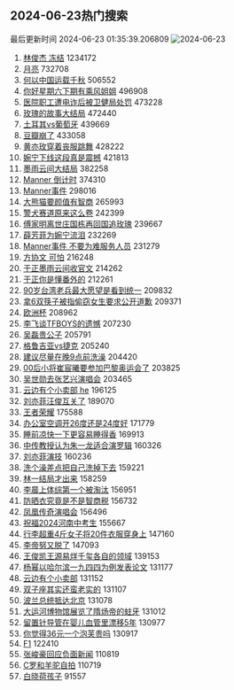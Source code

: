 ## 2024-06-23热门搜索 
最后更新时间 2024-06-23 01:35:39.206809 
![2024-06-23](https://imgs-storage.s3.us-east-005.backblazeb2.com/20240623/2024-06-23.png?versionId=4_z8fbbed132d73df8689c40f13_f11689657d472b99a_d20240622_m173539_c005_v0501021_t0031_u01719077739123) 
1. [林俊杰 冻结](https://s.weibo.com/weibo?q=%E6%9E%97%E4%BF%8A%E6%9D%B0%20%E5%86%BB%E7%BB%93&t=31&band_rank=1&Refer=top) 1234172
1. [月亮](https://s.weibo.com/weibo?q=%E6%9C%88%E4%BA%AE&t=31&band_rank=2&Refer=top) 732708
1. [何以中国运载千秋](https://s.weibo.com/weibo?q=%23%E4%BD%95%E4%BB%A5%E4%B8%AD%E5%9B%BD%E8%BF%90%E8%BD%BD%E5%8D%83%E7%A7%8B%23&t=31&band_rank=3&Refer=top) 506552
1. [你好星期六下期有乘风姐姐](https://s.weibo.com/weibo?q=%23%E4%BD%A0%E5%A5%BD%E6%98%9F%E6%9C%9F%E5%85%AD%E4%B8%8B%E6%9C%9F%E6%9C%89%E4%B9%98%E9%A3%8E%E5%A7%90%E5%A7%90%23&t=31&band_rank=4&Refer=top) 496908
1. [医院职工遭电诈后被卫健局处罚](https://s.weibo.com/weibo?q=%23%E5%8C%BB%E9%99%A2%E8%81%8C%E5%B7%A5%E9%81%AD%E7%94%B5%E8%AF%88%E5%90%8E%E8%A2%AB%E5%8D%AB%E5%81%A5%E5%B1%80%E5%A4%84%E7%BD%9A%23&t=31&band_rank=5&Refer=top) 473228
1. [玫瑰的故事大结局](https://s.weibo.com/weibo?q=%E7%8E%AB%E7%91%B0%E7%9A%84%E6%95%85%E4%BA%8B%E5%A4%A7%E7%BB%93%E5%B1%80&t=31&band_rank=11&Refer=top) 472440
1. [土耳其vs葡萄牙](https://s.weibo.com/weibo?q=%23%E5%9C%9F%E8%80%B3%E5%85%B6vs%E8%91%A1%E8%90%84%E7%89%99%23&t=31&band_rank=15&Refer=top) 439669
1. [豆瓣崩了](https://s.weibo.com/weibo?q=%E8%B1%86%E7%93%A3%E5%B4%A9%E4%BA%86&t=31&band_rank=6&Refer=top) 433058
1. [黄亦玫穿着丧服跳舞](https://s.weibo.com/weibo?q=%23%E9%BB%84%E4%BA%A6%E7%8E%AB%E7%A9%BF%E7%9D%80%E4%B8%A7%E6%9C%8D%E8%B7%B3%E8%88%9E%23&t=31&band_rank=7&Refer=top) 428222
1. [婉宁下线这段真是震撼](https://s.weibo.com/weibo?q=%E5%A9%89%E5%AE%81%E4%B8%8B%E7%BA%BF%E8%BF%99%E6%AE%B5%E7%9C%9F%E6%98%AF%E9%9C%87%E6%92%BC&t=31&band_rank=31&Refer=top) 421813
1. [墨雨云间大结局](https://s.weibo.com/weibo?q=%E5%A2%A8%E9%9B%A8%E4%BA%91%E9%97%B4%E5%A4%A7%E7%BB%93%E5%B1%80&t=31&band_rank=8&Refer=top) 382258
1. [Manner 倒计时](https://s.weibo.com/weibo?q=Manner%20%E5%80%92%E8%AE%A1%E6%97%B6&t=31&band_rank=48&Refer=top) 374310
1. [Manner事件](https://s.weibo.com/weibo?q=Manner%E4%BA%8B%E4%BB%B6&t=31&band_rank=9&Refer=top) 298016
1. [大熊猫要颜值有智商](https://s.weibo.com/weibo?q=%23%E5%A4%A7%E7%86%8A%E7%8C%AB%E8%A6%81%E9%A2%9C%E5%80%BC%E6%9C%89%E6%99%BA%E5%95%86%23&t=31&band_rank=20&Refer=top) 265993
1. [警犬赛道原来这么卷](https://s.weibo.com/weibo?q=%23%E8%AD%A6%E7%8A%AC%E8%B5%9B%E9%81%93%E5%8E%9F%E6%9D%A5%E8%BF%99%E4%B9%88%E5%8D%B7%23&t=31&band_rank=10&Refer=top) 242399
1. [傅家明离世庄国栋再回国追玫瑰](https://s.weibo.com/weibo?q=%23%E5%82%85%E5%AE%B6%E6%98%8E%E7%A6%BB%E4%B8%96%E5%BA%84%E5%9B%BD%E6%A0%8B%E5%86%8D%E5%9B%9E%E5%9B%BD%E8%BF%BD%E7%8E%AB%E7%91%B0%23&t=31&band_rank=12&Refer=top) 239667
1. [薛芳菲为婉宁流泪](https://s.weibo.com/weibo?q=%23%E8%96%9B%E8%8A%B3%E8%8F%B2%E4%B8%BA%E5%A9%89%E5%AE%81%E6%B5%81%E6%B3%AA%23&t=31&band_rank=13&Refer=top) 232269
1. [Manner事件 不要为难服务人员](https://s.weibo.com/weibo?q=Manner%E4%BA%8B%E4%BB%B6%20%E4%B8%8D%E8%A6%81%E4%B8%BA%E9%9A%BE%E6%9C%8D%E5%8A%A1%E4%BA%BA%E5%91%98&t=31&band_rank=10&Refer=top) 231279
1. [方协文 可怕](https://s.weibo.com/weibo?q=%E6%96%B9%E5%8D%8F%E6%96%87%20%E5%8F%AF%E6%80%95&t=31&band_rank=14&Refer=top) 216248
1. [于正墨雨云间收官文](https://s.weibo.com/weibo?q=%23%E4%BA%8E%E6%AD%A3%E5%A2%A8%E9%9B%A8%E4%BA%91%E9%97%B4%E6%94%B6%E5%AE%98%E6%96%87%23&t=31&band_rank=22&Refer=top) 214262
1. [于正你是懂番外的](https://s.weibo.com/weibo?q=%23%E4%BA%8E%E6%AD%A3%E4%BD%A0%E6%98%AF%E6%87%82%E7%95%AA%E5%A4%96%E7%9A%84%23&t=31&band_rank=16&Refer=top) 212261
1. [90岁台湾老兵最大愿望是看到统一](https://s.weibo.com/weibo?q=%2390%E5%B2%81%E5%8F%B0%E6%B9%BE%E8%80%81%E5%85%B5%E6%9C%80%E5%A4%A7%E6%84%BF%E6%9C%9B%E6%98%AF%E7%9C%8B%E5%88%B0%E7%BB%9F%E4%B8%80%23&t=31&band_rank=17&Refer=top) 209832
1. [拿6双筷子被指偷窃女生要求公开道歉](https://s.weibo.com/weibo?q=%23%E6%8B%BF6%E5%8F%8C%E7%AD%B7%E5%AD%90%E8%A2%AB%E6%8C%87%E5%81%B7%E7%AA%83%E5%A5%B3%E7%94%9F%E8%A6%81%E6%B1%82%E5%85%AC%E5%BC%80%E9%81%93%E6%AD%89%23&t=31&band_rank=18&Refer=top) 209371
1. [欧洲杯](https://s.weibo.com/weibo?q=%E6%AC%A7%E6%B4%B2%E6%9D%AF&t=31&band_rank=19&Refer=top) 208962
1. [李飞谈TFBOYS的遗憾](https://s.weibo.com/weibo?q=%23%E6%9D%8E%E9%A3%9E%E8%B0%88TFBOYS%E7%9A%84%E9%81%97%E6%86%BE%23&t=31&band_rank=21&Refer=top) 207230
1. [吴磊贵公子](https://s.weibo.com/weibo?q=%E5%90%B4%E7%A3%8A%E8%B4%B5%E5%85%AC%E5%AD%90&t=31&band_rank=23&Refer=top) 205791
1. [格鲁吉亚vs捷克](https://s.weibo.com/weibo?q=%23%E6%A0%BC%E9%B2%81%E5%90%89%E4%BA%9Avs%E6%8D%B7%E5%85%8B%23&t=31&band_rank=24&Refer=top) 205240
1. [建议尽量在晚9点前洗澡](https://s.weibo.com/weibo?q=%23%E5%BB%BA%E8%AE%AE%E5%B0%BD%E9%87%8F%E5%9C%A8%E6%99%9A9%E7%82%B9%E5%89%8D%E6%B4%97%E6%BE%A1%23&t=31&band_rank=25&Refer=top) 204420
1. [00后小将崔宸曦要参加巴黎奥运会了](https://s.weibo.com/weibo?q=%2300%E5%90%8E%E5%B0%8F%E5%B0%86%E5%B4%94%E5%AE%B8%E6%9B%A6%E8%A6%81%E5%8F%82%E5%8A%A0%E5%B7%B4%E9%BB%8E%E5%A5%A5%E8%BF%90%E4%BC%9A%E4%BA%86%23&t=31&band_rank=26&Refer=top) 203825
1. [吴世勋去张艺兴演唱会](https://s.weibo.com/weibo?q=%E5%90%B4%E4%B8%96%E5%8B%8B%E5%8E%BB%E5%BC%A0%E8%89%BA%E5%85%B4%E6%BC%94%E5%94%B1%E4%BC%9A&t=31&band_rank=27&Refer=top) 203465
1. [云边有个小卖部 he](https://s.weibo.com/weibo?q=%E4%BA%91%E8%BE%B9%E6%9C%89%E4%B8%AA%E5%B0%8F%E5%8D%96%E9%83%A8%20he&t=31&band_rank=28&Refer=top) 196125
1. [刘亦菲汪俊互关了](https://s.weibo.com/weibo?q=%23%E5%88%98%E4%BA%A6%E8%8F%B2%E6%B1%AA%E4%BF%8A%E4%BA%92%E5%85%B3%E4%BA%86%23&t=31&band_rank=29&Refer=top) 189070
1. [王者荣耀](https://s.weibo.com/weibo?q=%E7%8E%8B%E8%80%85%E8%8D%A3%E8%80%80&t=31&band_rank=47&Refer=top) 175588
1. [办公室空调开26度还是24度好](https://s.weibo.com/weibo?q=%23%E5%8A%9E%E5%85%AC%E5%AE%A4%E7%A9%BA%E8%B0%83%E5%BC%8026%E5%BA%A6%E8%BF%98%E6%98%AF24%E5%BA%A6%E5%A5%BD%23&t=31&band_rank=30&Refer=top) 171779
1. [睡前凉快一下更容易睡得香](https://s.weibo.com/weibo?q=%23%E7%9D%A1%E5%89%8D%E5%87%89%E5%BF%AB%E4%B8%80%E4%B8%8B%E6%9B%B4%E5%AE%B9%E6%98%93%E7%9D%A1%E5%BE%97%E9%A6%99%23&t=31&band_rank=32&Refer=top) 169913
1. [中传教授认为朱一龙适合演罗辑](https://s.weibo.com/weibo?q=%23%E4%B8%AD%E4%BC%A0%E6%95%99%E6%8E%88%E8%AE%A4%E4%B8%BA%E6%9C%B1%E4%B8%80%E9%BE%99%E9%80%82%E5%90%88%E6%BC%94%E7%BD%97%E8%BE%91%23&t=31&band_rank=33&Refer=top) 160326
1. [刘亦菲演技](https://s.weibo.com/weibo?q=%E5%88%98%E4%BA%A6%E8%8F%B2%E6%BC%94%E6%8A%80&t=31&band_rank=34&Refer=top) 160236
1. [洗个澡差点把自己洗掉下去](https://s.weibo.com/weibo?q=%23%E6%B4%97%E4%B8%AA%E6%BE%A1%E5%B7%AE%E7%82%B9%E6%8A%8A%E8%87%AA%E5%B7%B1%E6%B4%97%E6%8E%89%E4%B8%8B%E5%8E%BB%23&t=31&band_rank=35&Refer=top) 159221
1. [林一结局才出来](https://s.weibo.com/weibo?q=%E6%9E%97%E4%B8%80%E7%BB%93%E5%B1%80%E6%89%8D%E5%87%BA%E6%9D%A5&t=31&band_rank=36&Refer=top) 158259
1. [李晨上体综第一个被淘汰](https://s.weibo.com/weibo?q=%23%E6%9D%8E%E6%99%A8%E4%B8%8A%E4%BD%93%E7%BB%BC%E7%AC%AC%E4%B8%80%E4%B8%AA%E8%A2%AB%E6%B7%98%E6%B1%B0%23&t=31&band_rank=37&Refer=top) 156951
1. [防晒衣究竟是不是智商税](https://s.weibo.com/weibo?q=%23%E9%98%B2%E6%99%92%E8%A1%A3%E7%A9%B6%E7%AB%9F%E6%98%AF%E4%B8%8D%E6%98%AF%E6%99%BA%E5%95%86%E7%A8%8E%23&t=31&band_rank=39&Refer=top) 156732
1. [凤凰传奇演唱会](https://s.weibo.com/weibo?q=%E5%87%A4%E5%87%B0%E4%BC%A0%E5%A5%87%E6%BC%94%E5%94%B1%E4%BC%9A&t=31&band_rank=38&Refer=top) 156496
1. [祝福2024河南中考生](https://s.weibo.com/weibo?q=%23%E7%A5%9D%E7%A6%8F2024%E6%B2%B3%E5%8D%97%E4%B8%AD%E8%80%83%E7%94%9F%23&t=31&band_rank=10&Refer=top) 155667
1. [行李超重4斤女子将20件衣服穿身上](https://s.weibo.com/weibo?q=%23%E8%A1%8C%E6%9D%8E%E8%B6%85%E9%87%8D4%E6%96%A4%E5%A5%B3%E5%AD%90%E5%B0%8620%E4%BB%B6%E8%A1%A3%E6%9C%8D%E7%A9%BF%E8%BA%AB%E4%B8%8A%23&t=31&band_rank=40&Refer=top) 147160
1. [李帝努又脱了](https://s.weibo.com/weibo?q=%E6%9D%8E%E5%B8%9D%E5%8A%AA%E5%8F%88%E8%84%B1%E4%BA%86&t=31&band_rank=41&Refer=top) 147093
1. [王俊凯王源易烊千玺各自的领域](https://s.weibo.com/weibo?q=%23%E7%8E%8B%E4%BF%8A%E5%87%AF%E7%8E%8B%E6%BA%90%E6%98%93%E7%83%8A%E5%8D%83%E7%8E%BA%E5%90%84%E8%87%AA%E7%9A%84%E9%A2%86%E5%9F%9F%23&t=31&band_rank=42&Refer=top) 139153
1. [杨幂以哈尔滨一九四四为例发表论文](https://s.weibo.com/weibo?q=%23%E6%9D%A8%E5%B9%82%E4%BB%A5%E5%93%88%E5%B0%94%E6%BB%A8%E4%B8%80%E4%B9%9D%E5%9B%9B%E5%9B%9B%E4%B8%BA%E4%BE%8B%E5%8F%91%E8%A1%A8%E8%AE%BA%E6%96%87%23&t=31&band_rank=43&Refer=top) 131177
1. [云边有个小卖部](https://s.weibo.com/weibo?q=%E4%BA%91%E8%BE%B9%E6%9C%89%E4%B8%AA%E5%B0%8F%E5%8D%96%E9%83%A8&t=31&band_rank=44&Refer=top) 131152
1. [双子座其实还蛮老实的](https://s.weibo.com/weibo?q=%23%E5%8F%8C%E5%AD%90%E5%BA%A7%E5%85%B6%E5%AE%9E%E8%BF%98%E8%9B%AE%E8%80%81%E5%AE%9E%E7%9A%84%23&t=31&band_rank=45&Refer=top) 131107
1. [波兰总统抵达北京](https://s.weibo.com/weibo?q=%23%E6%B3%A2%E5%85%B0%E6%80%BB%E7%BB%9F%E6%8A%B5%E8%BE%BE%E5%8C%97%E4%BA%AC%23&t=31&band_rank=46&Refer=top) 131078
1. [大运河博物馆展览了隋炀帝的蛀牙](https://s.weibo.com/weibo?q=%23%E5%A4%A7%E8%BF%90%E6%B2%B3%E5%8D%9A%E7%89%A9%E9%A6%86%E5%B1%95%E8%A7%88%E4%BA%86%E9%9A%8B%E7%82%80%E5%B8%9D%E7%9A%84%E8%9B%80%E7%89%99%23&t=31&band_rank=48&Refer=top) 131012
1. [留置针导管在婴儿血管里漂移5年](https://s.weibo.com/weibo?q=%23%E7%95%99%E7%BD%AE%E9%92%88%E5%AF%BC%E7%AE%A1%E5%9C%A8%E5%A9%B4%E5%84%BF%E8%A1%80%E7%AE%A1%E9%87%8C%E6%BC%82%E7%A7%BB5%E5%B9%B4%23&t=31&band_rank=49&Refer=top) 130977
1. [你觉得36元一个泡芙贵吗](https://s.weibo.com/weibo?q=%23%E4%BD%A0%E8%A7%89%E5%BE%9736%E5%85%83%E4%B8%80%E4%B8%AA%E6%B3%A1%E8%8A%99%E8%B4%B5%E5%90%97%23&t=31&band_rank=50&Refer=top) 130917
1. [F1](https://s.weibo.com/weibo?q=F1&t=31&band_rank=47&Refer=top) 122410
1. [张峻豪回应负面新闻](https://s.weibo.com/weibo?q=%23%E5%BC%A0%E5%B3%BB%E8%B1%AA%E5%9B%9E%E5%BA%94%E8%B4%9F%E9%9D%A2%E6%96%B0%E9%97%BB%23&t=31&band_rank=45&Refer=top) 110819
1. [C罗和羊驼自拍](https://s.weibo.com/weibo?q=%23C%E7%BD%97%E5%92%8C%E7%BE%8A%E9%A9%BC%E8%87%AA%E6%8B%8D%23&t=31&band_rank=50&Refer=top) 110719
1. [白晓荷孩子](https://s.weibo.com/weibo?q=%23%E7%99%BD%E6%99%93%E8%8D%B7%E5%AD%A9%E5%AD%90%23&t=31&band_rank=44&Refer=top) 91557
